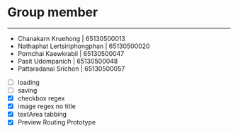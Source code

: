 # Group member

---

- Chanakarn Kruehong | 65130500013
- Nathaphat Lertsiriphongphan | 65130500020
- Pornchai Kaewkrabil | 65130500047
- Pasit Udompanich | 65130500048
- Pattaradanai Srichon | 65130500057

- [ ] loading
- [ ] saving
- [x] checkbox regex
- [x] image regex no title
- [x] textArea tabbing
- [x] Preview Routing Prototype